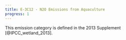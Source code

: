 ```yaml
---
title: E-3C12 - N2O Emissions from Aquaculture
progress: 1
---
```


This emission category is defined in the 2013 Supplement [@IPCC_wetland_2013].


